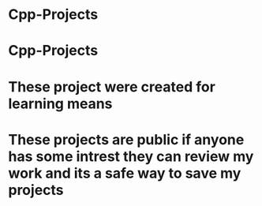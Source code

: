 # Cpp-Projects
# Cpp-Projects
# These project were created for learning means
# These projects are public if anyone has some intrest they can review my work and its a safe way to save my projects
